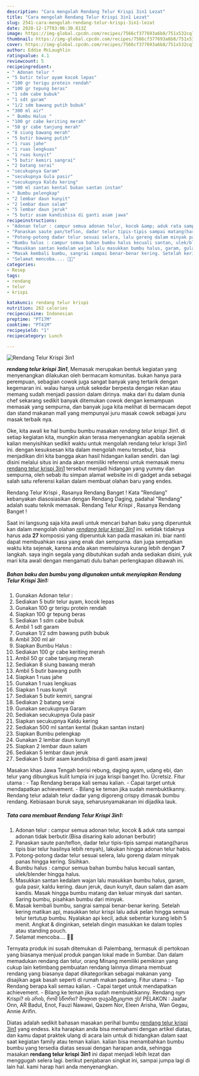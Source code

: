 ```yaml
---
description: "Cara mengolah Rendang Telur Krispi 3in1 Lezat"
title: "Cara mengolah Rendang Telur Krispi 3in1 Lezat"
slug: 2541-cara-mengolah-rendang-telur-krispi-3in1-lezat
date: 2020-12-17T03:06:30.813Z
image: https://img-global.cpcdn.com/recipes/7566cf377693a6b8/751x532cq70/rendang-telur-krispi-3in1-foto-resep-utama.jpg
thumbnail: https://img-global.cpcdn.com/recipes/7566cf377693a6b8/751x532cq70/rendang-telur-krispi-3in1-foto-resep-utama.jpg
cover: https://img-global.cpcdn.com/recipes/7566cf377693a6b8/751x532cq70/rendang-telur-krispi-3in1-foto-resep-utama.jpg
author: Eddie McLaughlin
ratingvalue: 4.1
reviewcount: 5
recipeingredient:
- " Adonan telur "
- "5 butir telur ayam kocok lepas"
- "100 gr terigu protein rendah"
- "100 gr tepung beras"
- "1 sdm cabe bubuk"
- "1 sdt garam"
- "1/2 sdm bawang putih bubuk"
- "300 ml air"
- " Bumbu Halus "
- "100 gr cabe keriting merah"
- "50 gr cabe tanjung merah"
- "8 siung bawang merah"
- "5 butir bawang putih"
- "1 ruas jahe"
- "1 ruas lengkuas"
- "1 ruas kunyit"
- "5 butir kemiri sangrai"
- "2 batang serai"
- "secukupnya Garam"
- "secukupnya Gula pasir"
- "secukupnya Kaldu kering"
- "500 ml santan kental bukan santan instan"
- " Bumbu pelengkap"
- "2 lembar daun kunyit"
- "2 lembar daun salam"
- "5 lembar daun jeruk"
- "5 butir asam kandisbisa di ganti asam jawa"
recipeinstructions:
- "Adonan telur : campur semua adonan telur, kocok &amp; aduk rata sampai adonan tidak berbutir.(Bisa disaring kalo adonan berbutir)"
- "Panaskan saute pan/teflon, dadar telur tipis-tipis sampai matang(harus tipis biar telur hasilnya lebih renyah), lakukan hingga adonan telur habis."
- "Potong-potong dadar telur sesuai selera, lalu goreng dalam minyak panas hingga kering. Sisihkan."
- "Bumbu halus : campur semua bahan bumbu halus kecuali santan, ulek/blender hingga halus."
- "Masukkan santan kedalam wajan lalu masukkan bumbu halus, garam, gula pasir, kaldu kering. daun jeruk, daun kunyit, daun salam dan asam kandis. Masak hingga bumbu matang dan keluar minyak dari santan. Saring bumbu, pisahkan bumbu dari minyak."
- "Masak kembali bumbu, sangrai sampai benar-benar kering. Setelah kering matikan api, masukkan telur krispi lalu aduk pelan hingga semua telur tertutup bumbu. Nyalakan api kecil, aduk sebentar kurang lebih 5 menit. Angkat &amp; dinginkan, setelah dingin masukkan ke dalam toples atau standing pouch."
- "Selamat mencoba.... 💞🙏"
categories:
- Resep
tags:
- rendang
- telur
- krispi

katakunci: rendang telur krispi 
nutrition: 263 calories
recipecuisine: Indonesian
preptime: "PT17M"
cooktime: "PT41M"
recipeyield: "1"
recipecategory: Lunch

---
```



![Rendang Telur Krispi 3in1](https://img-global.cpcdn.com/recipes/7566cf377693a6b8/751x532cq70/rendang-telur-krispi-3in1-foto-resep-utama.jpg)

<b><i>rendang telur krispi 3in1</i></b>, Memasak merupakan bentuk kegiatan yang menyenangkan dilakukan oleh bermacam komunitas. bukan hanya para perempuan, sebagian cowok juga sangat banyak yang tertarik dengan kegemaran ini. walau hanya untuk sekedar berpesta dengan rekan atau memang sudah menjadi passion dalam dirinya. maka dari itu dalam dunia chef sekarang sedikit banyak ditemukan cowok dengan kemampuan memasak yang sempurna, dan banyak juga kita melihat di bermacam depot dan stand makanan mall yang mempunyai juru masak cowok sebagai juru masak terbaik nya.

Oke, kita awali ke hal bumbu bumbu masakan <i>rendang telur krispi 3in1</i>. di setiap kegiatan kita, mungkin akan terasa menyenangkan apabila sejenak kalian menyisihkan sedikit waktu untuk mengolah rendang telur krispi 3in1 ini. dengan kesuksesan kita dalam mengolah menu tersebut, bisa menjadikan diri kita bangga akan hasil hidangan kalian sendiri. dan lagi disini melalui situs ini anda akan memiliki referensi untuk memasak menu <u>rendang telur krispi 3in1</u> tersebut menjadi hidangan yang yummy dan sempurna, oleh sebab itu simpan alamat website ini di gadget anda sebagai salah satu referensi kalian dalam membuat olahan baru yang endes.

Rendang Telur Krispi , Rasanya Rendang Banget ! Kata &#34;Rendang&#34; kebanyakan diasosiasikan dengan Rendang Daging, padahal &#34;Rendang&#34; adalah suatu teknik memasak. Rendang Telur Krispi , Rasanya Rendang Banget !


Saat ini langsung saja kita awali untuk mencari bahan baku yang diperuntuk kan dalam mengolah olahan <u><i>rendang telur krispi 3in1</i></u> ini. setidak tidaknya harus ada <b>27</b> komposisi yang diperuntuk kan pada masakan ini. biar nanti dapat membuahkan rasa yang enak dan sempurna. dan juga sempatkan waktu kita sejenak, karena anda akan memulainya kurang lebih dengan <b>7</b> langkah. saya ingin segala yang dibutuhkan sudah anda sediakan disini, yuk mari kita awali dengan mengamati dulu bahan perlengkapan dibawah ini.

<!--inarticleads1-->

##### Bahan baku dan bumbu yang digunakan untuk menyiapkan Rendang Telur Krispi 3in1:

1. Gunakan  Adonan telur :
1. Sediakan 5 butir telur ayam, kocok lepas
1. Gunakan 100 gr terigu protein rendah
1. Siapkan 100 gr tepung beras
1. Sediakan 1 sdm cabe bubuk
1. Ambil 1 sdt garam
1. Gunakan 1/2 sdm bawang putih bubuk
1. Ambil 300 ml air
1. Siapkan  Bumbu Halus :
1. Sediakan 100 gr cabe keriting merah
1. Ambil 50 gr cabe tanjung merah
1. Sediakan 8 siung bawang merah
1. Ambil 5 butir bawang putih
1. Siapkan 1 ruas jahe
1. Gunakan 1 ruas lengkuas
1. Siapkan 1 ruas kunyit
1. Sediakan 5 butir kemiri, sangrai
1. Sediakan 2 batang serai
1. Gunakan secukupnya Garam
1. Sediakan secukupnya Gula pasir
1. Siapkan secukupnya Kaldu kering
1. Sediakan 500 ml santan kental (bukan santan instan)
1. Siapkan  Bumbu pelengkap
1. Gunakan 2 lembar daun kunyit
1. Siapkan 2 lembar daun salam
1. Sediakan 5 lembar daun jeruk
1. Sediakan 5 butir asam kandis(bisa di ganti asam jawa)


Masakan khas Jawa Tengah berisi rebung, daging ayam, udang ebi, dan telur yang dibungkus kulit lumpia ini juga krispi banget lho. Ücretsiz. Fitur utama : - Tap Rendang berapa kali semau kalian. - Capai target untuk mendapatkan achievement. - Bilang ke teman jika sudah membuktikanny. Rendang telur adalah telur dadar yang digoreng crispy dimasak bumbu rendang. Kebiasaan buruk saya, seharusnyamakanan ini dijadika lauk. 

<!--inarticleads2-->

##### Tata cara membuat Rendang Telur Krispi 3in1:

1. Adonan telur : campur semua adonan telur, kocok &amp; aduk rata sampai adonan tidak berbutir.(Bisa disaring kalo adonan berbutir)
1. Panaskan saute pan/teflon, dadar telur tipis-tipis sampai matang(harus tipis biar telur hasilnya lebih renyah), lakukan hingga adonan telur habis.
1. Potong-potong dadar telur sesuai selera, lalu goreng dalam minyak panas hingga kering. Sisihkan.
1. Bumbu halus : campur semua bahan bumbu halus kecuali santan, ulek/blender hingga halus.
1. Masukkan santan kedalam wajan lalu masukkan bumbu halus, garam, gula pasir, kaldu kering. daun jeruk, daun kunyit, daun salam dan asam kandis. Masak hingga bumbu matang dan keluar minyak dari santan. Saring bumbu, pisahkan bumbu dari minyak.
1. Masak kembali bumbu, sangrai sampai benar-benar kering. Setelah kering matikan api, masukkan telur krispi lalu aduk pelan hingga semua telur tertutup bumbu. Nyalakan api kecil, aduk sebentar kurang lebih 5 menit. Angkat &amp; dinginkan, setelah dingin masukkan ke dalam toples atau standing pouch.
1. Selamat mencoba.... 💞🙏


Ternyata produk ini susah ditemukan di Palembang, termasuk di pertokoan yang biasanya menjual produk pangan lokal made in Sumbar. Dan dalam memadukan rendang dan telur, orang Minang memiliki pemikiran yang cukup lain ketimbang pembuatan rendang lainnya dimana membuat rendang yang biasanya dapat dikategorikan sebagai makanan yang disajikan agak basah seperti di rumah makan padang. Fitur utama : - Tap Rendang berapa kali semau kalian. - Capai target untuk mendapatkan achievement. - Bilang ke teman jika sudah membuktikanny. Rendang იყო Krispi? ის არის, რომ სწორი? მოდით დავამტკიცოთ ეს! PELAKON : Jaafar Onn, AR Badul, Enot, Fauzi Nawawi, Qazem Nor, Eleen Arisha, Wan Gegau, Annie Arifin. 

Diatas adalah sedikit bahasan masakan perihal bumbu <u>rendang telur krispi 3in1</u> yang endess. kita harapkan anda bisa memahami dengan artikel diatas, dan kamu dapat praktek ulang di acara lain untuk di hidangkan dalam saat saat kegiatan family atau teman kalian. kalian bisa menambahkan bumbu bumbu yang tersedia diatas sesuai dengan harapan anda, sehingga masakan <b>rendang telur krispi 3in1</b> ini dapat menjadi lebih lezat dan menggugah selera lagi. berikut penjabaran singkat ini, sampai jumpa lagi di lain hal. kami harap hari anda menyenangkan.
